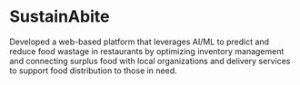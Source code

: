 # SustainAbite
Developed a web-based platform that leverages AI/ML to predict and reduce food wastage in restaurants by optimizing inventory management and connecting surplus food with local organizations and delivery services to support food distribution to those in need.
